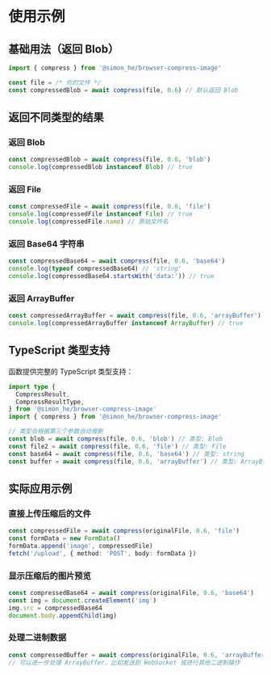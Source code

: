 # 使用示例

## 基础用法（返回 Blob）

```typescript
import { compress } from '@simon_he/browser-compress-image'

const file = /* 你的文件 */
const compressedBlob = await compress(file, 0.6) // 默认返回 Blob
```

## 返回不同类型的结果

### 返回 Blob

```typescript
const compressedBlob = await compress(file, 0.6, 'blob')
console.log(compressedBlob instanceof Blob) // true
```

### 返回 File

```typescript
const compressedFile = await compress(file, 0.6, 'file')
console.log(compressedFile instanceof File) // true
console.log(compressedFile.name) // 原始文件名
```

### 返回 Base64 字符串

```typescript
const compressedBase64 = await compress(file, 0.6, 'base64')
console.log(typeof compressedBase64) // 'string'
console.log(compressedBase64.startsWith('data:')) // true
```

### 返回 ArrayBuffer

```typescript
const compressedArrayBuffer = await compress(file, 0.6, 'arrayBuffer')
console.log(compressedArrayBuffer instanceof ArrayBuffer) // true
```

## TypeScript 类型支持

函数提供完整的 TypeScript 类型支持：

```typescript
import type {
  CompressResult,
  CompressResultType,
} from '@simon_he/browser-compress-image'
import { compress } from '@simon_he/browser-compress-image'

// 类型会根据第三个参数自动推断
const blob = await compress(file, 0.6, 'blob') // 类型: Blob
const file2 = await compress(file, 0.6, 'file') // 类型: File
const base64 = await compress(file, 0.6, 'base64') // 类型: string
const buffer = await compress(file, 0.6, 'arrayBuffer') // 类型: ArrayBuffer
```

## 实际应用示例

### 直接上传压缩后的文件

```typescript
const compressedFile = await compress(originalFile, 0.6, 'file')
const formData = new FormData()
formData.append('image', compressedFile)
fetch('/upload', { method: 'POST', body: formData })
```

### 显示压缩后的图片预览

```typescript
const compressedBase64 = await compress(originalFile, 0.6, 'base64')
const img = document.createElement('img')
img.src = compressedBase64
document.body.appendChild(img)
```

### 处理二进制数据

```typescript
const compressedBuffer = await compress(originalFile, 0.6, 'arrayBuffer')
// 可以进一步处理 ArrayBuffer，比如发送到 WebSocket 或进行其他二进制操作
```
